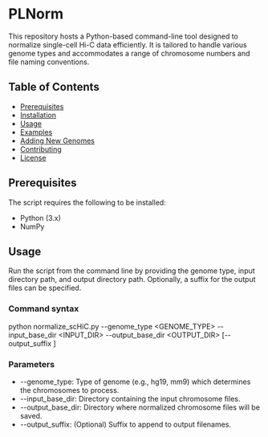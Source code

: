 # PLNorm
This repository hosts a Python-based command-line tool designed to normalize single-cell Hi-C data efficiently. It is tailored to handle various genome types and accommodates a range of chromosome numbers and file naming conventions.

## Table of Contents
- [Prerequisites](#prerequisites)
- [Installation](#installation)
- [Usage](#usage)
- [Examples](#examples)
- [Adding New Genomes](#adding-new-genomes)
- [Contributing](#contributing)
- [License](#license)

## Prerequisites

The script requires the following to be installed:
- Python (3.x)
- NumPy

## Usage
Run the script from the command line by providing the genome type, input directory path, and output directory path. Optionally, a suffix for the output files can be specified.

### Command syntax
python normalize_scHiC.py --genome_type <GENOME_TYPE> --input_base_dir <INPUT_DIR> --output_base_dir <OUTPUT_DIR> [--output_suffix <SUFFIX>]

### Parameters
- --genome_type: Type of genome (e.g., hg19, mm9) which determines the chromosomes to process.
- --input_base_dir: Directory containing the input chromosome files.
- --output_base_dir: Directory where normalized chromosome files will be saved.
- --output_suffix: (Optional) Suffix to append to output filenames.
